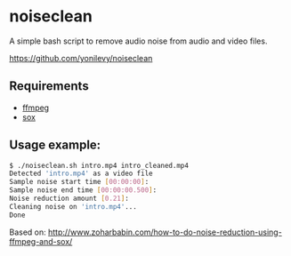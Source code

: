 # noiseclean

A simple bash script to remove audio noise from audio and video files.

https://github.com/yonilevy/noiseclean

## Requirements
- [ffmpeg](http://sox.sourceforge.net/)
- [sox](http://sox.sourceforge.net/)

## Usage example:
```bash
$ ./noiseclean.sh intro.mp4 intro_cleaned.mp4
Detected 'intro.mp4' as a video file
Sample noise start time [00:00:00]:
Sample noise end time [00:00:00.500]:
Noise reduction amount [0.21]:
Cleaning noise on 'intro.mp4'...
Done
```

Based on: http://www.zoharbabin.com/how-to-do-noise-reduction-using-ffmpeg-and-sox/
